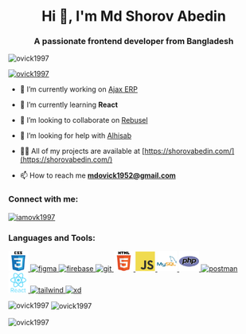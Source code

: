 <h1 align="center">Hi 👋, I'm Md Shorov Abedin</h1>
<h3 align="center">A passionate frontend developer from Bangladesh</h3>

<p align="left"> <img src="https://komarev.com/ghpvc/?username=ovick1997&label=Profile%20views&color=0e75b6&style=flat" alt="ovick1997" /> </p>

<p align="left"> <a href="https://github.com/ryo-ma/github-profile-trophy"><img src="https://github-profile-trophy.vercel.app/?username=ovick1997" alt="ovick1997" /></a> </p>

- 🔭 I’m currently working on [Ajax ERP](https://staging.ajaxtradingcorp.com/)

- 🌱 I’m currently learning **React**

- 👯 I’m looking to collaborate on [Rebusel](https://staging.rebusel.com/)

- 🤝 I’m looking for help with [Alhisab](https://alhisab.app/)

- 👨‍💻 All of my projects are available at [https://shorovabedin.com/](https://shorovabedin.com/)

- 📫 How to reach me **mdovick1952@gmail.com**

<h3 align="left">Connect with me:</h3>
<p align="left">
<a href="https://linkedin.com/in/iamovk1997" target="blank"><img align="center" src="https://raw.githubusercontent.com/rahuldkjain/github-profile-readme-generator/master/src/images/icons/Social/linked-in-alt.svg" alt="iamovk1997" height="30" width="40" /></a>
</p>

<h3 align="left">Languages and Tools:</h3>
<p align="left"> <a href="https://www.w3schools.com/css/" target="_blank" rel="noreferrer"> <img src="https://raw.githubusercontent.com/devicons/devicon/master/icons/css3/css3-original-wordmark.svg" alt="css3" width="40" height="40"/> </a> <a href="https://www.figma.com/" target="_blank" rel="noreferrer"> <img src="https://www.vectorlogo.zone/logos/figma/figma-icon.svg" alt="figma" width="40" height="40"/> </a> <a href="https://firebase.google.com/" target="_blank" rel="noreferrer"> <img src="https://www.vectorlogo.zone/logos/firebase/firebase-icon.svg" alt="firebase" width="40" height="40"/> </a> <a href="https://git-scm.com/" target="_blank" rel="noreferrer"> <img src="https://www.vectorlogo.zone/logos/git-scm/git-scm-icon.svg" alt="git" width="40" height="40"/> </a> <a href="https://www.w3.org/html/" target="_blank" rel="noreferrer"> <img src="https://raw.githubusercontent.com/devicons/devicon/master/icons/html5/html5-original-wordmark.svg" alt="html5" width="40" height="40"/> </a> <a href="https://developer.mozilla.org/en-US/docs/Web/JavaScript" target="_blank" rel="noreferrer"> <img src="https://raw.githubusercontent.com/devicons/devicon/master/icons/javascript/javascript-original.svg" alt="javascript" width="40" height="40"/> </a> <a href="https://www.mysql.com/" target="_blank" rel="noreferrer"> <img src="https://raw.githubusercontent.com/devicons/devicon/master/icons/mysql/mysql-original-wordmark.svg" alt="mysql" width="40" height="40"/> </a> <a href="https://www.php.net" target="_blank" rel="noreferrer"> <img src="https://raw.githubusercontent.com/devicons/devicon/master/icons/php/php-original.svg" alt="php" width="40" height="40"/> </a> <a href="https://postman.com" target="_blank" rel="noreferrer"> <img src="https://www.vectorlogo.zone/logos/getpostman/getpostman-icon.svg" alt="postman" width="40" height="40"/> </a> <a href="https://reactjs.org/" target="_blank" rel="noreferrer"> <img src="https://raw.githubusercontent.com/devicons/devicon/master/icons/react/react-original-wordmark.svg" alt="react" width="40" height="40"/> </a> <a href="https://tailwindcss.com/" target="_blank" rel="noreferrer"> <img src="https://www.vectorlogo.zone/logos/tailwindcss/tailwindcss-icon.svg" alt="tailwind" width="40" height="40"/> </a> <a href="https://www.adobe.com/products/xd.html" target="_blank" rel="noreferrer"> <img src="https://cdn.worldvectorlogo.com/logos/adobe-xd.svg" alt="xd" width="40" height="40"/> </a> </p>

<p><img align="left" src="https://github-readme-stats.vercel.app/api/top-langs?username=ovick1997&show_icons=true&locale=en&layout=compact" alt="ovick1997" /></p>

<p>&nbsp;<img align="center" src="https://github-readme-stats.vercel.app/api?username=ovick1997&show_icons=true&locale=en" alt="ovick1997" /></p>

<p><img align="center" src="https://github-readme-streak-stats.herokuapp.com/?user=ovick1997&" alt="ovick1997" /></p>
